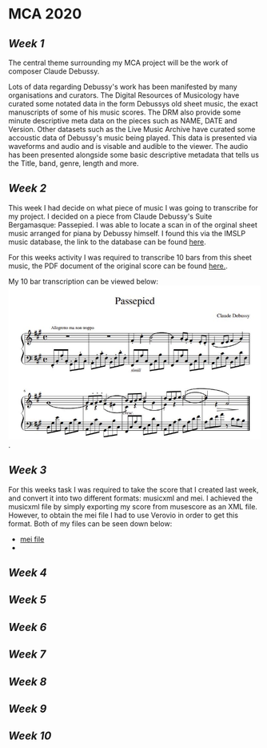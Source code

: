 # __MCA 2020__
 ## _Week 1_ 
The central theme surrounding my MCA project will be the work of composer Claude Debussy.


Lots of data regarding Debussy's work has been manifested by many organisations and curators. The Digital Resources of Musicology have curated some notated data in the form Debussys old sheet music, the exact manuscripts of some of his music scores. The DRM also provide some minute descriptive meta data on the pieces such as NAME, DATE and Version. 
Other datasets such as the Live Music Archive have curated some accoustic data of Debussy's music being played. This data is presented via waveforms and audio and is visable and audible to the viewer. The audio has been presented alongside some basic descriptive metadata that tells us the Title, band, genre, length and more. 

## _Week 2_ 
This week I had decide on what piece of music I was going to transcribe for my project. I decided on a piece from Claude Debussy's Suite Bergamasque: Passepied. I was able to locate a scan in of the orginal sheet music arranged for piana by Debussy himself. I found this via the IMSLP music database, the link to the database can be found [here](https://imslp.org/wiki/Category:Debussy,_Claude).

For this weeks activity I was required to transcribe 10 bars from this sheet music, the PDF document of the original score can be found [here.](https://github.com/angusbarbour/MCA-2020/blob/master/suite_bergamasque.pdf).

My 10 bar transcription can be viewed below:
![transcirption](https://github.com/angusbarbour/MCA-2020/blob/master/images/Passepied_image.JPG).

## _Week 3_

For this weeks task I was required to take the score that I created last week, and convert it into two different formats: musicxml and mei. I achieved the musicxml file by simply exporting my score from musescore as an XML file. However, to obtain the mei file I had to use Verovio in order to get this format. Both of my files can be seen down below:

* [mei file](https://github.com/angusbarbour/MCA-2020/blob/master/data/Passepied_redo.mei)
* [Musicxml file]:(https://github.com/angusbarbour/MCA-2020/blob/master/data/Passepied.musicxml)

## _Week 4_

## _Week 5_

## _Week 6_

## _Week 7_

## _Week 8_

## _Week 9_

## _Week 10_ 



